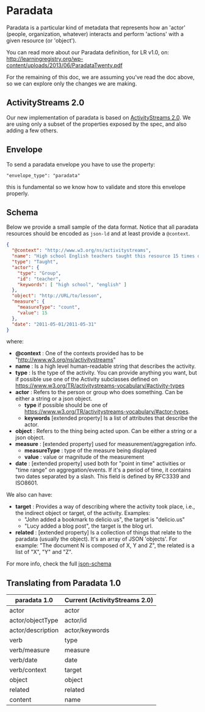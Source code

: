# Paradata

Paradata is a particular kind of metadata that represents how an
'actor' (people, organization, whatever) interacts and perform 'actions' with
a given resource (or 'object').

You can read more about our Paradata definition, for LR v1.0, on:
http://learningregistry.org/wp-content/uploads/2013/06/ParadataTwenty.pdf

For the remaining of this doc, we are assuming you've read the doc above,
so we can explore only the changes we are making.

## ActivityStreams 2.0

Our new implementation of paradata is based on
[ActivityStreams 2.0](https://www.w3.org/TR/activitystreams-core/).
We are using only a subset of the properties exposed by the spec,
and also adding a few others.

## Envelope

To send a paradata envelope you have to use the property:

```
"envelope_type": "paradata"
```

this is fundamental so we know how to validate and store this envelope properly.


## Schema

Below we provide a small sample of the data format. Notice that all paradata
resources should be encoded as `json-ld` and at least provide a `@context`.

```json
{
  "@context": "http://www.w3.org/ns/activitystreams",
  "name": "High school English teachers taught this resource 15 times during the month of May 2011",
  "type": "Taught",
  "actor": {
    "type": "Group",
    "id": "teacher",
    "keywords": [ "high school", "english" ]
  },
  "object": "http://URL/to/lesson",
  "measure": {
    "measureType": "count",
    "value": 15
  },
  "date": "2011-05-01/2011-05-31"
}
```

where:

- **@context** : One of the contexts provided has to be "http://www.w3.org/ns/activitystreams"
- **name** : Is a high level human-readable string that describes the activity.
- **type** : Is the type of the activity. You can provide anything you want, but if possible use one of the Activity subclasses defined on https://www.w3.org/TR/activitystreams-vocabulary/#activity-types
- **actor** : Refers to the person or group who does something. Can be either a string or a json object.
    - **type** if possible should be one of https://www.w3.org/TR/activitystreams-vocabulary/#actor-types.
    - **keywords** [extended property] Is a list of attributes that describe the actor.
- **object** : Refers to the thing being acted upon. Can be either a string or a json object.
- **measure** : [extended property] used for measurement/aggregation info.
    - **measureType** : type of the measure being displayed
    - **value** : value or magnitude of the measurement
- **date** : [extended property] used both for "point in time" activities or "time range" on aggregation/events. If it's a period of time, it contains two dates separated by a slash. This field is defined by RFC3339 and ISO8601.

We also can have:

- **target** : Provides a way of describing where the activity took place, i.e., the indirect object or target, of the activity. Examples:
    - "John added a bookmark to delicio.us", the target is "delicio.us"
    - "Lucy added a blog post", the target is the blog url.
- **related** : [extended property] Is a collection of things that relate to the paradata (usually the object). It's an array of JSON 'objects'. For example: "The document N is composed of X, Y and Z", the related is a list of "X", "Y" and "Z".


For more info, check the full [json-schema](https://github.com/learningtapestry/metadataregistry/blob/master/app/schemas/paradata.json.erb)


## Translating from Paradata 1.0


| paradata 1.0      | Current (ActivityStreams 2.0) |
| ----------------- | ----------------------------  |
| actor             | actor                         |
| actor/objectType  | actor/id                      |
| actor/description | actor/keywords                |
| verb              | type                          |
| verb/measure      | measure                       |
| verb/date         | date                          |
| verb/context      | target                        |
| object            | object                        |
| related           | related                       |
| content           | name                          |
